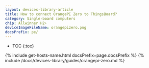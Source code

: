 ```yaml
---
layout: devices-library-article
title: How to connect OrangePI Zero to ThingsBoard?
category: Single-board computers
chip: Allwinner H2+
deviceImageFileName: orangepizero.png
docsPrefix: pe/
---
```


* TOC
{:toc}

{% include get-hosts-name.html docsPrefix=page.docsPrefix %}
{% include /docs/devices-library/guides/orangepi-zero.md %}